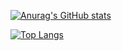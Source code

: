 [![Anurag's GitHub stats](https://github-readme-stats.vercel.app/api?username=ZhangMin1998)](https://github.com/ZhangMin1998/github-readme-stats)

[![Top Langs](https://github-readme-stats.vercel.app/api/top-langs/?username=ZhangMin1998&layout=compact)](https://github.com/ZhangMin1998/github-readme-stats)
